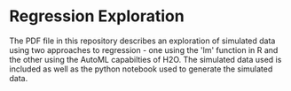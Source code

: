 # Regression Exploration

The PDF file in this repository describes an exploration of simulated data using two approaches to regression - one using the 'lm' function in R and the other using the AutoML capabilties of H2O.  The simulated data used is included as well as the python notebook used to generate the simulated data.  
